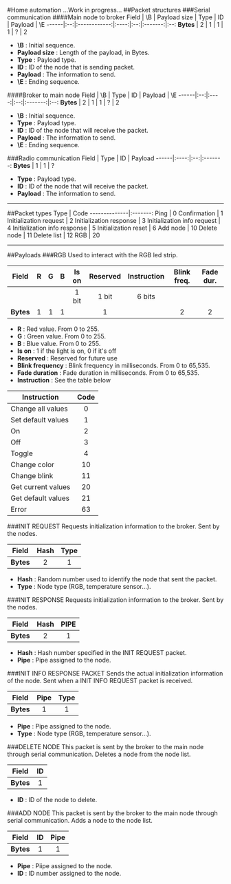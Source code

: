 #Home automation
...Work in progress...
##Packet structures
###Serial communication
####Main node to broker
Field | \B | Payload size | Type | ID | Payload | \E
------|:--:|:------------:|:----:|:--:|:-------:|:--:
**Bytes** | 2 | 1 | 1 | 1 | ? | 2

 + **\B** : Initial sequence.
 + **Payload size** : Length of the payload, in Bytes.
 + **Type** : Payload type.
 + **ID** : ID of the node that is sending packet.
 + **Payload** : The information to send.
 + **\E** : Ending sequence.

####Broker to main node
Field | \B | Type | ID | Payload | \E
------|:--:|:----:|:--:|:-------:|:--:
**Bytes** | 2 | 1 | 1 | ? | 2

 + **\B** : Initial sequence.
 + **Type** : Payload type.
 + **ID** : ID of the node that will receive the packet.
 + **Payload** : The information to send.
 + **\E** : Ending sequence.

###Radio communication
Field | Type | ID | Payload
------|:----:|:--:|:-------:
**Bytes** | 1 | 1 | ? 

 + **Type** : Payload type.
 + **ID** : ID of the node that will receive the packet.
 + **Payload** : The information to send.

---

##Packet types
Type          |   Code
--------------|:-------:
Ping          |  0
Confirmation  |  1
Initialization request    |  2
Initialization response    |  3
Initialization info request    |  4
Initialization info response    |  5
Initialization reset    |  6
Add node | 10
Delete node | 11
Delete list | 12
RGB          |  20


---

##Payloads
###RGB
Used to interact with the RGB led strip.

Field     | R | G | B | Is on | Reserved | Instruction | Blink freq. | Fade dur.
----------|:-:|:-:|:-:|:-----:|:--------:|:-----------:|:-----------:|:--------:
          |   |   |   | 1 bit |  1 bit   |   6 bits    |             | 
**Bytes** | 1 | 1 | 1 |       |     1    |             |      2      |     2

 + **R** : Red value. From 0 to 255.
 + **G** : Green value. From 0 to 255.
 + **B** : Blue value. From 0 to 255.
 + **Is on** : 1 if the light is on, 0 if it's off
 + **Reserved** : Reserved for future use
 + **Blink frequency** : Blink frequency in milliseconds. From 0 to 65,535.
 + **Fade duration** : Fade duration in milliseconds. From 0 to 65,535.
 + **Instruction** : See the table below

Instruction        | Code
-------------------|:------:
Change all values  | 0
Set default values | 1
On                 | 2
Off                | 3
Toggle             | 4
Change color       | 10
Change blink       | 11
Get current values | 20
Get default values | 21
Error              | 63

###INIT REQUEST
Requests initialization information to the broker. Sent by the nodes.

Field | Hash | Type
------|:----:|:----:
**Bytes** | 2 | 1  

+ **Hash** : Random number used to identify the node that sent the packet.
+ **Type** : Node type (RGB, temperature sensor...).

###INIT RESPONSE
Requests initialization information to the broker. Sent by the nodes.

Field | Hash | PIPE
------|:----:|:----:
**Bytes** | 2 | 1  

+ **Hash** : Hash number specified in the INIT REQUEST packet. 
+ **Pipe** : Pipe assigned to the node.

###INIT INFO RESPONSE PACKET
Sends the actual initialization information of the node. Sent when a INIT INFO REQUEST packet is received.

Field | Pipe | Type
------|:----:|:----:
**Bytes** | 1 | 1  

+ **Pipe** : Pipe assigned to the node.
+ **Type** : Node type (RGB, temperature sensor...).

###DELETE NODE
This packet is sent by the broker to the main node through serial communication.  Deletes a node from the node list.

Field | ID
------|:--:
**Bytes** | 1   

+ **ID** : ID of the node to delete.

###ADD NODE
This packet is sent by the broker to the main node through serial communication.  Adds a node to the node list.

Field | ID | Pipe
------|:----:|:----:
**Bytes** | 1 | 1  

+ **Pipe** : Piipe assigned to the node. 
+ **ID** : ID number assigned to the node.

